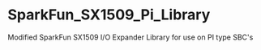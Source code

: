 # SparkFun_SX1509_Pi_Library
Modified SparkFun SX1509 I/O Expander Library for use on PI type SBC's
